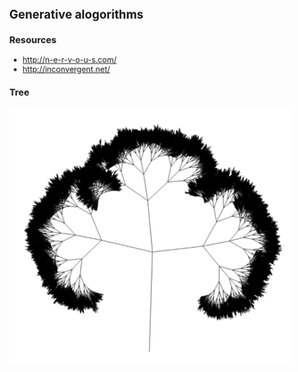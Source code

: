 ## Generative alogorithms

### Resources
- http://n-e-r-v-o-u-s.com/
- http://inconvergent.net/

### Tree
![](tree.png)
